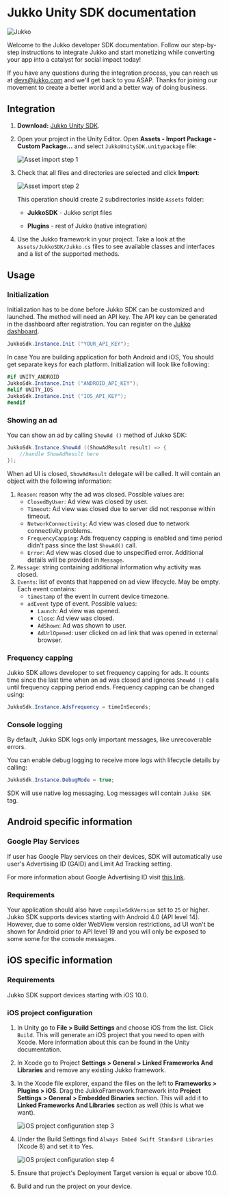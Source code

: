 # Jukko Unity SDK documentation

![Jukko](images/intro.png)

Welcome to the Jukko developer SDK documentation. Follow our step-by-step instructions to
integrate Jukko and start monetizing while converting your app into a catalyst for social
impact today!

If you have any questions during the integration process, you can reach us at [devs@jukko.com](mailto:devs@jukko.com)
and we'll get back to you ASAP. Thanks for joining our movement to create a better world and a better way of doing business.

## Integration

1. **Download:** [Jukko Unity SDK](https://sdk.jukko.com/unity/JukkoUnitySDK-1.0.5.unitypackage).

2. Open your project in the Unity Editor. Open **Assets - Import Package - Custom Package...** and select `JukkoUnitySDK.unitypackage` file:

    ![Asset import step 1](images/asset-import-1.png)

3. Check that all files and directories are selected and click **Import**:

    ![Asset import step 2](images/asset-import-2.png)

    This operation should create 2 subdirectories inside `Assets` folder:

    * **JukkoSDK** - Jukko script files

    * **Plugins** - rest of Jukko (native integration)

4. Use the Jukko framework in your project. Take a look at the `Assets/JukkoSDK/Jukko.cs` files to see available classes and interfaces and a list of the supported methods.

## Usage

### Initialization

Initialization has to be done before Jukko SDK can be customized and launched. The method will
need an API key. The API key can be generated in the dashboard after registration.
You can register on the [Jukko dashboard](https://dashboard.jukko.com).

```csharp
JukkoSdk.Instance.Init ("YOUR_API_KEY");
```

In case You are building application for both Android and iOS, You should get separate keys for each platform.
Initialization will look like following:

```csharp
#if UNITY_ANDROID
JukkoSdk.Instance.Init ("ANDROID_API_KEY");
#elif UNITY_IOS
JukkoSdk.Instance.Init ("IOS_API_KEY");
#endif
```

### Showing an ad

You can show an ad by calling `ShowAd ()` method of Jukko SDK:

```csharp
JukkoSdk.Instance.ShowAd ((ShowAdResult result) => {
    //handle ShowAdResult here
});
```

When ad UI is closed, `ShowAdResult` delegate will be called. It will contain an object with the following information:

1. `Reason`: reason why the ad was closed. Possible values are:
    * `ClosedByUser`: Ad view was closed by user.
    * `Timeout`: Ad view  was closed due to server did not response within timeout.
    * `NetworkConnectivity`: Ad view was closed due to network connectivity problems.
    * `FrequencyCapping`: Ads frequency capping is enabled and time period didn't pass since the last `ShowAd()` call.
    * `Error`: Ad view was closed due to unspecified error. Additional details will be provided in `Message`.
2. `Message`: string containing additional information why activity was closed.
3. `Events`: list of events that happened on ad view lifecycle. May be empty. Each event contains:
    * `timestamp` of the event in current device timezone.
    * `adEvent` type of event. Possible values:
        * `Launch`: Ad view was opened.
        * `Close`: Ad view was closed.
        * `AdShown`: Ad was shown to user.
        * `AdUrlOpened`: user clicked on ad link that was opened in external browser.

### Frequency capping

Jukko SDK allows developer to set frequency capping for ads. It counts time since the last time when an ad was closed
and ignores `ShowAd ()` calls until frequency capping period ends. Frequency capping can be changed using:

```csharp
JukkoSdk.Instance.AdsFrequency = timeInSeconds;
```

### Console logging

By default, Jukko SDK logs only important messages, like unrecoverable errors.

You can enable debug logging to receive more logs with lifecycle details by calling:

```csharp
JukkoSdk.Instance.DebugMode = true;
```

SDK will use native log messaging. Log messages will contain `Jukko SDK` tag.

## Android specific information

### Google Play Services

If user has Google Play services on their devices, SDK will automatically use user's
Advertising ID (GAID) and Limit Ad Tracking setting.

For more information about Google Advertising ID visit [this link](https://play.google.com/about/monetization-ads/ads/ad-id/).

### Requirements

Your application should also have `compileSdkVersion` set to `25` or higher. Jukko SDK supports devices starting with Android 4.0 (API level 14). However, due to some older WebView version restrictions, ad UI won't be shown for Android prior to API level 19 and you will only be exposed to some some for the console messages.

## iOS specific information

### Requirements

Jukko SDK support devices starting with iOS 10.0.

### iOS project configuration

1. In Unity go to **File > Build Settings** and choose iOS from the list. Click `Build`. This will generate an iOS project that you need to open with Xcode. More information about this can be found in the Unity documentation.

2. In Xcode go to Project **Settings > General > Linked Frameworks And Libraries** and remove any existing Jukko framework.

3. In the Xcode file explorer, expand the files on the left to **Frameworks > Plugins > iOS**. Drag the JukkoFramework.framework into **Project Settings > General > Embedded Binaries** section. This will add it to **Linked Frameworks And Libraries** section as well (this is what we want).

    ![iOS project configuration step 3](images/ios_drag_framework.png)

4. Under the Build Settings find `Always Embed Swift Standard Libraries` (Xcode 8) and set it to Yes.

    ![iOS project configuration step 4](images/ios_embed_libraries.png)

5. Ensure that project's Deployment Target version is equal or above 10.0.

6. Build and run the project on your device.